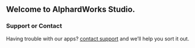 ## Welcome to AlphardWorks Studio.

### Support or Contact

Having trouble with our apps? [contact support](mailto:alphardworks@outlook.com) and we’ll help you sort it out.
